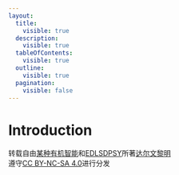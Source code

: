 ```yaml
---
layout:
  title:
    visible: true
  description:
    visible: true
  tableOfContents:
    visible: true
  outline:
    visible: true
  pagination:
    visible: false
---
```


# Introduction

转载自由[某种有机智能](https://www.zhihu.com/people/dvsfasdfcsfdx)和[EDLSDPSY](https://www.zhihu.com/people/edlsdpsy)所著[达尔文黎明](https://www.zhihu.com/column/c_1745781083356983297)\
遵守[CC BY-NC-SA 4.0](https://creativecommons.org/licenses/by-nc-sa/4.0/deed.zh-hans)进行分发
